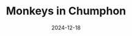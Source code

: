 ---
title: "Monkeys in Chumphon"
date: 2024-12-18
location: "Chumphon, Thailand"
description: "A beautiful scene from Chumphon"
image: "/images/20241218Chumphon-129.jpg"
--- 